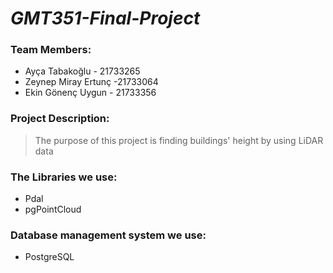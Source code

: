 # *GMT351-Final-Project*
### Team Members:
  - Ayça Tabakoğlu - 21733265
  - Zeynep Miray Ertunç -21733064
  - Ekin Gönenç Uygun - 21733356
  
 ### Project Description: 
> The purpose of this project is finding buildings' height by using LiDAR data

### The Libraries we use: 
- Pdal
- pgPointCloud

 ### Database management system  we use:
 - PostgreSQL

